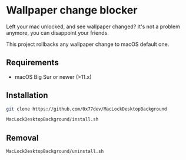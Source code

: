 # Wallpaper change blocker

Left your mac unlocked, and see wallpaper changed?
It's not a problem anymore, you can disappoint your friends.

This project rollbacks any wallpaper change to macOS default one.

## Requirements

- macOS Big Sur or newer (>11.x)

## Installation

```bash
git clone https://github.com/0x77dev/MacLockDesktopBackground
```

```bash
MacLockDesktopBackground/install.sh
```

## Removal

```bash
MacLockDesktopBackground/uninstall.sh
```
